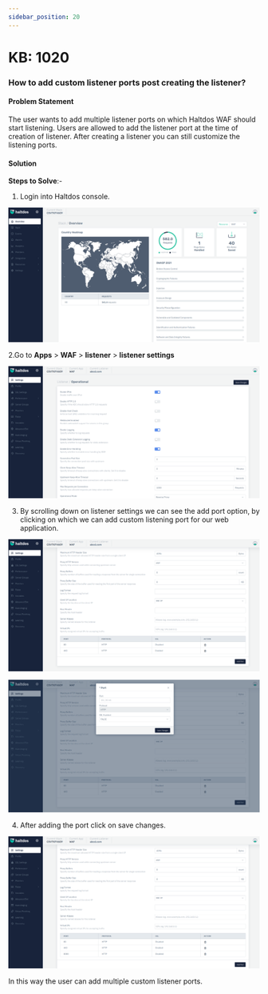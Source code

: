 ```yaml
---
sidebar_position: 20
---
```


# KB: 1020

### **How to add custom listener ports post creating the listener?**

#### **Problem Statement**

The user wants to add multiple listener ports on which Haltdos WAF should start listening. Users are allowed to add the listener port at the time of creation of listener. After creating a listener you  can still customize the listening ports.

#### **Solution**

**Steps to Solve**:-

1. Login into Haltdos console.

![kb-1020](/img/waf/v7/kb/overview_kb_1020_1.png)

2.Go to **Apps** > **WAF** > **listener** > **listener settings**

![kb-1020](/img/waf/v7/kb/settings_kb_1020_2.png)

3. By scrolling down on listener settings we can see the add port option, by clicking on which we can add custom listening port for our web application.

![kb-1020](/img/waf/v7/kb/settings_kb_1020_3.png)

![kb-1020](/img/waf/v7/kb/add_port_kb_1020_4.png)

4. After adding the port click on save changes.

![kb-1020](/img/waf/v7/kb/save_port_kb_1020_5.png)

In this way the user can add multiple custom listener ports.










